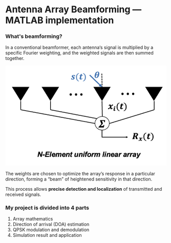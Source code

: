 # Antenna Array Beamforming — MATLAB implementation


### What's beamforming?
In a conventional beamformer, each antenna‘s signal is multiplied by a specific Fourier weighting, and the weighted signals are then summed together. 


<img src="beamforming scheme.png" width="700"/>

The weights are chosen to optimize the array’s response in a particular direction, forming a “beam” of heightened sensitivity in that direction. 

This process allows **precise detection and localization** of transmitted and received signals.


### My project is divided into 4 parts

1. Array mathematics
2. Direction of arrival (DOA) estimation
3. QPSK modulation and demodulation
4. Simulation result and application

